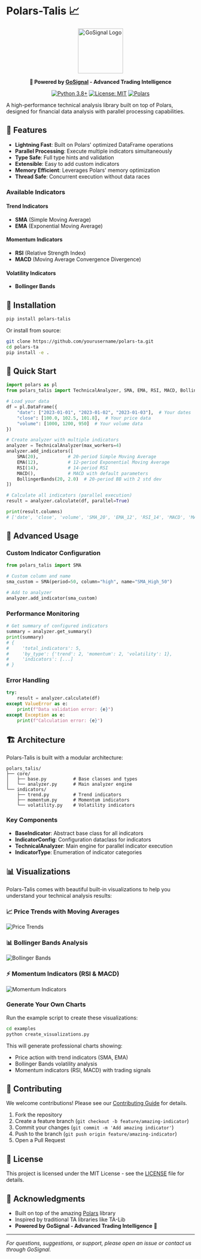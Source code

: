 # Polars-Talis 📈

<div align="center">

<a href="https://gosignal.sundaythequant.com/">
  <img src="./images/gosignallogo.svg" alt="GoSignal Logo" width="120" height="120"/>
</a>

**🚀 Powered by [GoSignal](https://gosignal.sundaythequant.com/) - Advanced Trading Intelligence**

[![Python 3.8+](https://img.shields.io/badge/python-3.8+-blue.svg)](https://www.python.org/downloads/)
[![License: MIT](https://img.shields.io/badge/License-MIT-yellow.svg)](https://opensource.org/licenses/MIT)
[![Polars](https://img.shields.io/badge/polars-compatible-orange.svg)](https://pola.rs/)

</div>

A high-performance technical analysis library built on top of Polars, designed for financial data analysis with parallel processing capabilities.

## 🌟 Features

- **Lightning Fast**: Built on Polars' optimized DataFrame operations
- **Parallel Processing**: Execute multiple indicators simultaneously 
- **Type Safe**: Full type hints and validation
- **Extensible**: Easy to add custom indicators
- **Memory Efficient**: Leverages Polars' memory optimization
- **Thread Safe**: Concurrent execution without data races

### Available Indicators

#### Trend Indicators
- **SMA** (Simple Moving Average)
- **EMA** (Exponential Moving Average)

#### Momentum Indicators  
- **RSI** (Relative Strength Index)
- **MACD** (Moving Average Convergence Divergence)

#### Volatility Indicators
- **Bollinger Bands**

## 🚀 Installation

```bash
pip install polars-talis
```

Or install from source:

```bash
git clone https://github.com/yourusername/polars-ta.git
cd polars-ta
pip install -e .
```

## 📖 Quick Start

```python
import polars as pl
from polars_talis import TechnicalAnalyzer, SMA, EMA, RSI, MACD, BollingerBands

# Load your data
df = pl.DataFrame({
    "date": ["2023-01-01", "2023-01-02", "2023-01-03"],  # Your dates
    "close": [100.0, 102.5, 101.8],  # Your price data
    "volume": [1000, 1200, 950]  # Your volume data
})

# Create analyzer with multiple indicators
analyzer = TechnicalAnalyzer(max_workers=4)
analyzer.add_indicators([
    SMA(20),           # 20-period Simple Moving Average
    EMA(12),           # 12-period Exponential Moving Average  
    RSI(14),           # 14-period RSI
    MACD(),            # MACD with default parameters
    BollingerBands(20, 2.0)  # 20-period BB with 2 std dev
])

# Calculate all indicators (parallel execution)
result = analyzer.calculate(df, parallel=True)

print(result.columns)
# ['date', 'close', 'volume', 'SMA_20', 'EMA_12', 'RSI_14', 'MACD', 'MACD_signal', 'BB_upper', 'BB_middle', 'BB_lower']
```

## 🔧 Advanced Usage

### Custom Indicator Configuration

```python
from polars_talis import SMA

# Custom column and name
sma_custom = SMA(period=50, column="high", name="SMA_High_50")

# Add to analyzer
analyzer.add_indicator(sma_custom)
```

### Performance Monitoring

```python
# Get summary of configured indicators
summary = analyzer.get_summary()
print(summary)
# {
#     'total_indicators': 5,
#     'by_type': {'trend': 2, 'momentum': 2, 'volatility': 1},
#     'indicators': [...]
# }
```

### Error Handling

```python
try:
    result = analyzer.calculate(df)
except ValueError as e:
    print(f"Data validation error: {e}")
except Exception as e:
    print(f"Calculation error: {e}")
```

## 🏗️ Architecture

Polars-Talis is built with a modular architecture:

```
polars_talis/
├── core/
│   ├── base.py          # Base classes and types
│   └── analyzer.py      # Main analyzer engine
└── indicators/
    ├── trend.py         # Trend indicators
    ├── momentum.py      # Momentum indicators
    └── volatility.py    # Volatility indicators
```

### Key Components

- **BaseIndicator**: Abstract base class for all indicators
- **IndicatorConfig**: Configuration dataclass for indicators
- **TechnicalAnalyzer**: Main engine for parallel indicator execution
- **IndicatorType**: Enumeration of indicator categories

## 📊 Visualizations

Polars-Talis comes with beautiful built-in visualizations to help you understand your technical analysis results:

### 📈 Price Trends with Moving Averages
![Price Trends](./images/price_trends.png)

### 📊 Bollinger Bands Analysis
![Bollinger Bands](./images/bollinger_bands.png)

### ⚡ Momentum Indicators (RSI & MACD)
![Momentum Indicators](./images/momentum_indicators.png)


### Generate Your Own Charts
Run the example script to create these visualizations:

```bash
cd examples
python create_visualizations.py
```

This will generate professional charts showing:
- Price action with trend indicators (SMA, EMA)
- Bollinger Bands volatility analysis  
- Momentum indicators (RSI, MACD) with trading signals

## 🤝 Contributing

We welcome contributions! Please see our [Contributing Guide](CONTRIBUTING.md) for details.

1. Fork the repository
2. Create a feature branch (`git checkout -b feature/amazing-indicator`)
3. Commit your changes (`git commit -m 'Add amazing indicator'`)
4. Push to the branch (`git push origin feature/amazing-indicator`)
5. Open a Pull Request

## 📝 License

This project is licensed under the MIT License - see the [LICENSE](LICENSE) file for details.

## 🙏 Acknowledgments

- Built on top of the amazing [Polars](https://pola.rs/) library
- Inspired by traditional TA libraries like TA-Lib
- **Powered by GoSignal - Advanced Trading Intelligence** 🚀

---

*For questions, suggestions, or support, please open an issue or contact us through GoSignal.*